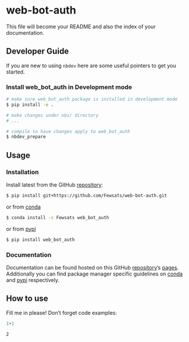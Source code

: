 # web-bot-auth


<!-- WARNING: THIS FILE WAS AUTOGENERATED! DO NOT EDIT! -->

This file will become your README and also the index of your
documentation.

## Developer Guide

If you are new to using `nbdev` here are some useful pointers to get you
started.

### Install web_bot_auth in Development mode

``` sh
# make sure web_bot_auth package is installed in development mode
$ pip install -e .

# make changes under nbs/ directory
# ...

# compile to have changes apply to web_bot_auth
$ nbdev_prepare
```

## Usage

### Installation

Install latest from the GitHub
[repository](https://github.com/Fewsats/web-bot-auth):

``` sh
$ pip install git+https://github.com/Fewsats/web-bot-auth.git
```

or from [conda](https://anaconda.org/Fewsats/web-bot-auth)

``` sh
$ conda install -c Fewsats web_bot_auth
```

or from [pypi](https://pypi.org/project/web-bot-auth/)

``` sh
$ pip install web_bot_auth
```

### Documentation

Documentation can be found hosted on this GitHub
[repository](https://github.com/Fewsats/web-bot-auth)’s
[pages](https://Fewsats.github.io/web-bot-auth/). Additionally you can
find package manager specific guidelines on
[conda](https://anaconda.org/Fewsats/web-bot-auth) and
[pypi](https://pypi.org/project/web-bot-auth/) respectively.

## How to use

Fill me in please! Don’t forget code examples:

``` python
1+1
```

    2
